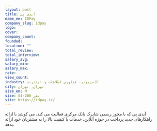 ```yaml
---
layout: post
title: آیدی پی
name_en: IDPay
company_slug: idpay
logo: 
cover: 
company_count:
founded:
location: ""
total_review: 
total_interview: 
salary_avg: 
salary_min: 
salary_max: 
rate: 
view_count: 
industry: کامپیوتر، فناوری اطلاعات و اینترنت
city: تهران, تهران
size_en: M
size: 51-200 نفر
site: https://idpay.ir/
---
```


آیدی پی که با مجوز رسمی شاپرک بانک مرکزی فعالیت می کند، می کوشد با ارائه راهکارهای جدید پرداخت در حوزه آنلاین، خدمات با کیفیت بالا را به مشتریان خود ارائه بدهد.